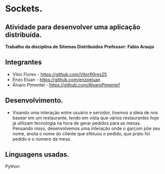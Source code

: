 <h1>Sockets.</h1>
<h2>Atividade para desenvolver uma aplicação distribuída.</h2>

  __Trabalho da disciplina de Sitemas Distribuidos__
  __Professor: Fabio Araujo__
  
  ## Integrantes
  * Vitor Flores - https://github.com/Vitorfl0res25
  * Enzo Eluan - https://github.com/enzoeluan
  * Alvaro Pimentel - https://github.com/AlvaroPimente1
  
  ## Desenvolvimento.
  * Visando uma interação entre usuário e servidor, tivemos a ideia de nos basear em um restaurante, tendo em vista que vários restaurantes hoje já utilizam tecnologia na hora de gerar pedidos para as mesas. Pensando nisso, desenvolvemos uma interação onde o garçom põe seu nome, anota o nome do cliente que efetuou o pedido, que prato foi pedido e o número da mesa.
  
  
 ## Linguagens usadas.
  <table>
    Python
  <table>
  
